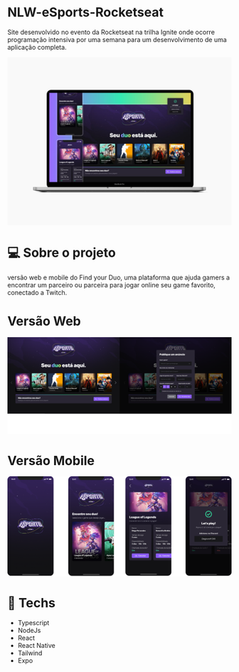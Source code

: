 # NLW-eSports-Rocketseat
Site desenvolvido no evento da Rocketseat na trilha Ignite onde ocorre programação intensiva por uma semana para um desenvolvimento de uma aplicação completa.

![Web-intro](imgs-readme/intro.jpg "Title")

# 💻 Sobre o projeto
versão web e mobile do Find your Duo, uma plataforma que ajuda gamers a encontrar um parceiro ou parceira para jogar online seu game favorito, conectado a Twitch.

# Versão Web

![Web-demo](imgs-readme/desktop-demo.png "Title")


# Versão Mobile

![Mobile-demo](imgs-readme/mobile-demo.png "Title")


# 🚀 **Techs**

- Typescript
- NodeJs
- React
- React Native
- Tailwind
- Expo
